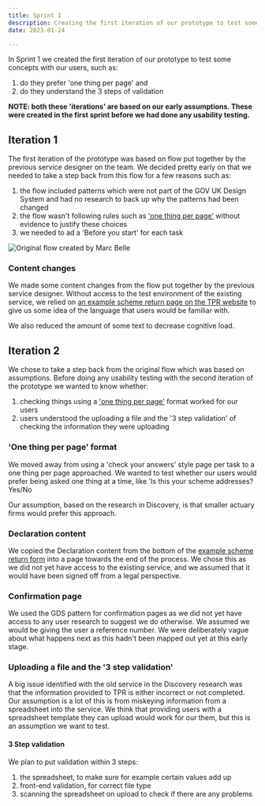 ```yaml
---
title: Sprint 1
description: Creating the first iteration of our prototype to test some concepts with our users
date: 2023-01-24

---
```


In Sprint 1 we created the first iteration of our prototype to test some concepts with our users, such as:

1. do they prefer 'one thing per page' and
2. do they understand the 3 steps of validation

**NOTE: both these 'iterations' are based on our early assumptions. These were created in the first sprint before we had done any usability testing.**

##  Iteration 1

The first iteration of the prototype was based on flow put together by the previous service designer on the team.  We decided pretty early on that we needed to take a step back from this flow for a few reasons such as:

1. the flow included patterns which were not part of the GOV UK Design System and had no research to back up why the patterns had been changed
2. the flow wasn't following rules such as ['one thing per page'](https://designnotes.blog.gov.uk/2015/07/03/one-thing-per-page/) without evidence to justify these choices
3. we needed to ad a 'Before you start' for each task


![Original flow created by Marc Belle](/flowmarcbelle.png)

### Content changes

We made some content changes from the flow put together by the previous service designer. Without access to the test environment of the existing service, we relied on [an example scheme return page on the TPR website](https://www.thepensionsregulator.gov.uk/-/media/thepensionsregulator/files/import/pdf/part-2-exchange-example-scheme-return-db-only-schemes.ashx) to give us some idea of the language that users would be familiar with.

We also reduced the amount of some text to decrease cognitive load.

##  Iteration 2

We chose to take a step back from the original flow which was based on assumptions. Before doing any usability testing with the second iteration of the prototype we wanted to know whether:

1. checking things using a ['one thing per page'](https://designnotes.blog.gov.uk/2015/07/03/one-thing-per-page/) format worked for our users
2. users understood the uploading a file and the '3 step validation' of checking the information they were uploading

### 'One thing per page' format

We moved away from using a 'check your answers' style page per task to a one thing per page approached.
We wanted to test whether our users would prefer being asked one thing at a time, like 'Is this your scheme addresses? Yes/No

Our assumption, based on the research in Discovery, is that smaller actuary firms would prefer this approach.



### Declaration content

We copied the Declaration content from the bottom of the [example scheme return form](https://www.thepensionsregulator.gov.uk/-/media/thepensionsregulator/files/import/pdf/part-2-exchange-example-scheme-return-db-only-schemes.ashx) into a page towards the end of the process. We chose this as we did not yet have access to the existing service, and we assumed that it would have been signed off from a legal perspective.

### Confirmation page

We used the GDS pattern for confirmation pages as we did not yet have access to any user research to suggest we do otherwise. We assumed we would be giving the user a reference number. We were deliberately vague about what happens next as this hadn't been mapped out yet at this early stage.

### Uploading a file and the '3 step validation'

A big issue identified with the old service in the Discovery research was that the information provided to TPR is either incorrect or not completed. Our assumption is a lot of this is from miskeying information from a spreadsheet into the service. We think that providing users with a spreadsheet template they can upload would work for our them, but this is an assumption we want to test.

#### 3 Step validation

We plan to put validation within 3 steps:
1. the spreadsheet, to make sure for example certain values add up  
2. front-end validation, for correct file type
3. scanning the spreadsheet on upload to check if there are any problems  
